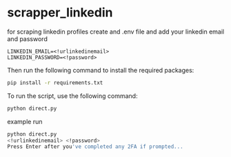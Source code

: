# scrapper_linkedin

for scraping linkedin profiles create and .env file and add your linkedin email and password

```env
LINKEDIN_EMAIL=<!urlinkedinemail>
LINKEDIN_PASSWORD=<!password>
```
Then run the following command to install the required packages:

```bash
pip install -r requirements.txt
```

To run the script, use the following command:

```bash
python direct.py
```

example run

```bash
python direct.py
<!urlinkedinemail> <!password>
Press Enter after you've completed any 2FA if prompted...
```